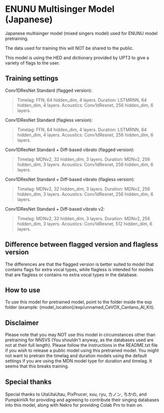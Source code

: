 # ENUNU Multisinger Model (Japanese)
Japanese multisinger model (mixed singers model) used for ENUNU model pretraining.

The data used for training this will NOT be shared to the public.

This model is using the HED and dictionary provided by UPT3 to give a variety of flags to the user.

## Training settings

Conv1DResNet Standard (flagged version):
>Timelag: FFN, 64 hidden_dim, 4 layers.
>Duration: LSTMRNN, 64 hidden_dim, 4 layers.
>Acoustics: Conv1dResnet, 256 hidden_dim, 6 layers.

Conv1DResNet Standard (flagless version):
>Timelag: FFN, 64 hidden_dim, 4 layers.
>Duration: LSTMRNN, 64 hidden_dim, 4 layers.
>Acoustics: Conv1dResnet, 256 hidden_dim, 6 layers.

Conv1DResNet Standard + Diff-based vibrato (flagged version):
>Timelag: MDNv2, 32 hidden_dim, 3 layers.
>Duration: MDNv2, 256 hidden_dim, 3 layers.
>Acoustics: Conv1dResnet, 256 hidden_dim, 6 layers.

Conv1DResNet Standard + Diff-based vibrato (flagless version):
>Timelag: MDNv2, 32 hidden_dim, 3 layers.
>Duration: MDNv2, 256 hidden_dim, 3 layers.
>Acoustics: Conv1dResnet, 256 hidden_dim, 6 layers.

Conv1DResNet Standard + Diff-based vibrato v2:
>Timelag: MDNv2, 32 hidden_dim, 3 layers.
>Duration: MDNv2, 256 hidden_dim, 3 layers.
>Acoustics: Conv1dResnet, 512 hidden_dim, 6 layers.

## Difference between flagged version and flagless version
The differences are that the flagged version is better suited to model that contains flags for extra vocal types, while flagless is intended for models that are flagless or contains no extra vocal types in the database.

## How to use
To use this model for pretrained model, point to the folder inside the exp folder
(example: {model_location}/exp/unnamed_CeVOX_Cantano_Al_Kit).

## Disclaimer
Please note that you may NOT use this model in circumstances other than pretraining for NNSVS (You shouldn't anyway, as the databases used are not at their full length).
Please follow the instructions in the README.txt file if you wish to release a public model using this pretrained model.
You might not want to pretrain the timelag and duration models using the default settings if you are using the MDN model type for duration and timelag. It seems that this breaks training.

## Special thanks
Special thanks to UtaUtaUtau, PixPrucer, xuu, ryu, カノン, ちかの, and PumpkinVA for providing and agreeing to contribute their singing databases into this model, along with Nekro for providing Colab Pro to train on.
